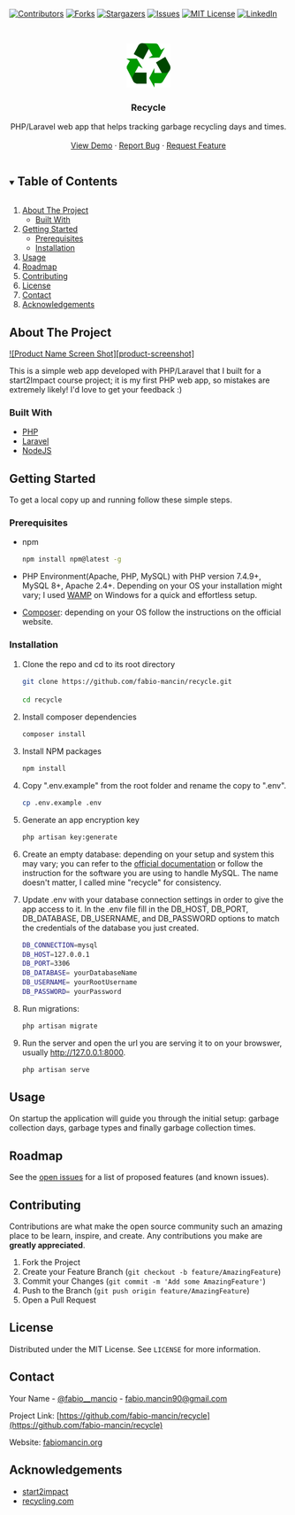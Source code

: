 [![Contributors][contributors-shield]][contributors-url]
[![Forks][forks-shield]][forks-url]
[![Stargazers][stars-shield]][stars-url]
[![Issues][issues-shield]][issues-url]
[![MIT License][license-shield]][license-url]
[![LinkedIn][linkedin-shield]][linkedin-url]

<br />
<p align="center">
  <a href="https://github.com/fabio-mancin/recycle">
    <img src="public/images/logo.png" alt="Logo" width="80" height="80">
  </a>

  <h3 align="center">Recycle</h3>

  <p align="center">
    PHP/Laravel web app that helps tracking garbage recycling days and times.
    <br />
    <br />
    <a href="https://github.com/fabio-mancin/recycle">View Demo</a>
    ·
    <a href="https://github.com/fabio-mancin/recycle/issues">Report Bug</a>
    ·
    <a href="https://github.com/fabio-mancin/recycle/issues">Request Feature</a>
  </p>
</p>

<details open="open">
  <summary><h2 style="display: inline-block">Table of Contents</h2></summary>
  <ol>
    <li>
      <a href="#about-the-project">About The Project</a>
      <ul>
        <li><a href="#built-with">Built With</a></li>
      </ul>
    </li>
    <li>
      <a href="#getting-started">Getting Started</a>
      <ul>
        <li><a href="#prerequisites">Prerequisites</a></li>
        <li><a href="#installation">Installation</a></li>
      </ul>
    </li>
    <li><a href="#usage">Usage</a></li>
    <li><a href="#roadmap">Roadmap</a></li>
    <li><a href="#contributing">Contributing</a></li>
    <li><a href="#license">License</a></li>
    <li><a href="#contact">Contact</a></li>
    <li><a href="#acknowledgements">Acknowledgements</a></li>
  </ol>
</details>

## About The Project

[![Product Name Screen Shot][product-screenshot]](https://example.com)

This is a simple web app developed with PHP/Laravel that I built for a start2Impact course project; it is my first PHP web app, so mistakes are extremely likely! I'd love to get your feedback :)


### Built With

* [PHP](https://www.php.net/)
* [Laravel](http://laravel.com/)
* [NodeJS](https://nodejs.org/en/)

## Getting Started

To get a local copy up and running follow these simple steps.

### Prerequisites

* npm
  ```sh
  npm install npm@latest -g
  ```

* PHP Environment(Apache, PHP, MySQL) with PHP version 7.4.9+, MySQL 8+, Apache 2.4+. Depending on your OS your installation might vary; I used [WAMP](https://www.wampserver.com/) on Windows for a quick and effortless setup.

* [Composer](https://getcomposer.org/): depending on your OS follow the instructions on the official website.

### Installation

1. Clone the repo and cd to its root directory
   ```sh
   git clone https://github.com/fabio-mancin/recycle.git

   cd recycle
   ```
2. Install composer dependencies
   ```sh
   composer install
   ```
3. Install NPM packages
   ```sh
   npm install
   ```
5. Copy ".env.example" from the root folder and rename the copy to ".env".
   ```sh
   cp .env.example .env
   ```

6. Generate an app encryption key
   ```sh
   php artisan key:generate
   ```
7. Create an empty database: depending on your setup and system this may vary; you can refer to the [official documentation](https://dev.mysql.com/doc/refman/8.0/en/creating-database.html) or follow the instruction for the software you are using to handle MySQL. The name doesn't matter, I called mine "recycle" for consistency.

8. Update .env with your database connection settings in order to give the app access to it. In the .env file fill in the DB_HOST, DB_PORT, DB_DATABASE, DB_USERNAME, and DB_PASSWORD options to match the credentials of the database you just created.
   ```sh
   DB_CONNECTION=mysql
   DB_HOST=127.0.0.1
   DB_PORT=3306
   DB_DATABASE= yourDatabaseName
   DB_USERNAME= yourRootUsername
   DB_PASSWORD= yourPassword
   ```

9. Run migrations:
   ```sh
   php artisan migrate
   ```

10. Run the server and open the url you are serving it to on your browswer, usually http://127.0.0.1:8000.

    ```sh
    php artisan serve
    ```

<!-- USAGE EXAMPLES -->
## Usage

On startup the application will guide you through the initial setup: garbage collection days, garbage types and finally garbage collection times.

## Roadmap

See the [open issues](https://github.com/fabio-mancin/recycle/issues) for a list of proposed features (and known issues).

## Contributing

Contributions are what make the open source community such an amazing place to be learn, inspire, and create. Any contributions you make are **greatly appreciated**.

1. Fork the Project
2. Create your Feature Branch (`git checkout -b feature/AmazingFeature`)
3. Commit your Changes (`git commit -m 'Add some AmazingFeature'`)
4. Push to the Branch (`git push origin feature/AmazingFeature`)
5. Open a Pull Request

## License

Distributed under the MIT License. See `LICENSE` for more information.

## Contact

Your Name - [@fabio__mancio](https://twitter.com/fabio__mancio) - fabio.mancin90@gmail.com

Project Link: [https://github.com/fabio-mancin/recycle](https://github.com/fabio-mancin/recycle)

Website: [fabiomancin.org](https://fabiomancin.org)

## Acknowledgements

* [start2impact](start2impact.it)
* [recycling.com](https://www.recycling.com/)

[contributors-shield]: https://img.shields.io/github/contributors/fabio-mancin/repo.svg?style=for-the-badge
[contributors-url]: https://github.com/fabio-mancin/repo/graphs/contributors
[forks-shield]: https://img.shields.io/github/forks/fabio-mancin/repo.svg?style=for-the-badge
[forks-url]: https://github.com/fabio-mancin/repo/network/members
[stars-shield]: https://img.shields.io/github/stars/fabio-mancin/repo.svg?style=for-the-badge
[stars-url]: https://github.com/fabio-mancin/repo/stargazers
[issues-shield]: https://img.shields.io/github/issues/fabio-mancin/repo.svg?style=for-the-badge
[issues-url]: https://github.com/fabio-mancin/repo/issues
[license-shield]: https://img.shields.io/github/license/fabio-mancin/repo.svg?style=for-the-badge
[license-url]: https://github.com/fabio-mancin/repo/blob/master/LICENSE.txt
[linkedin-shield]: https://img.shields.io/badge/-LinkedIn-black.svg?style=for-the-badge&logo=linkedin&colorB=555
[linkedin-url]: https://linkedin.com/in/fabio-mancin
